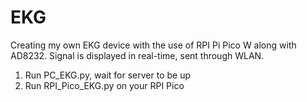 ﻿# EKG

Creating my own EKG device with the use of RPI Pi Pico W along with AD8232. Signal is displayed in real-time, sent through WLAN.

1. Run PC_EKG.py, wait for server to be up
2. Run RPI_Pico_EKG.py on your RPI Pico
